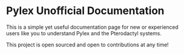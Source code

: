 # Pylex Unofficial Documentation

This is a simple yet useful documentation page for new or experienced users like you to understand Pylex and the Pterodactyl systems.

This project is open sourced and open to contributions at any time!
